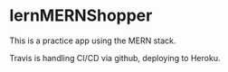 # lernMERNShopper

This is a practice app using the MERN stack.

Travis is handling CI/CD via github, deploying to Heroku.
